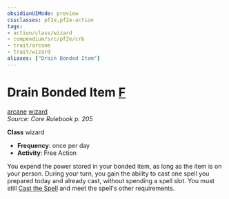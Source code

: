 ```yaml
---
obsidianUIMode: preview
cssclasses: pf2e,pf2e-action
tags:
- action/class/wizard
- compendium/src/pf2e/crb
- trait/arcane
- trait/wizard
aliases: ["Drain Bonded Item"]
---
```

# Drain Bonded Item [F](rules/core-rulebook/chapter-9-playing-the-game.md#Actions "Free Action")
[arcane](rules/traits/arcane.md "Arcane Tradition Trait")  [wizard](rules/traits/wizard.md "Wizard Class Trait")  
*Source: Core Rulebook p. 205*  

**Class** wizard
- **Frequency**: once per day
- **Activity**: Free Action

You expend the power stored in your bonded item, as long as the item is on your person. During your turn, you gain the ability to cast one spell you prepared today and already cast, without spending a spell slot. You must still [Cast the Spell](rules/actions/cast-a-spell.md) and meet the spell's other requirements.